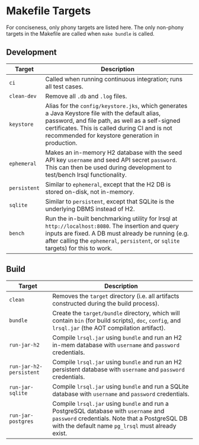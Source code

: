 # Makefile Targets

For conciseness, only phony targets are listed here. The only non-phony targets in the Makefile are called when `make bundle` is called.

## Development

| Target | Description |
| --- | --- |
| `ci` | Called when running continuous integration; runs all test cases. |
| `clean-dev` | Remove all `.db` and `.log` files.
| `keystore` | Alias for the `config/keystore.jks`, which generates a Java Keystore file with the default alias, password, and file path, as well as a self-signed certificates. This is called during CI and is not recommended for keystore generation in production. |
| `ephemeral` | Makes an in-memory H2 database with the seed API key `username` and seed API secret `password`. This can then be used during development to test/bench lrsql functionality. |
| `persistent` | Similar to `ephemeral`, except that the H2 DB is stored on-disk, not in-memory. |
| `sqlite` | Similar to `persistent`, except that SQLite is the underlying DBMS instead of H2. |
| `bench` | Run the in-built benchmarking utility for lrsql at `http://localhost:8080`. The insertion and query inputs are fixed. A DB must already be running (e.g. after calling the `ephemeral`, `persistent`, or `sqlite` targets) for this to work. |

## Build

| Target | Description |
| --- | --- |
| `clean` | Removes the `target` directory (i.e. all artifacts constructed during the build process). |
| `bundle` | Create the `target/bundle` directory, which will contain `bin` (for build scripts), `doc`, `config`, and `lrsql.jar` (the AOT compilation artifact). |
| `run-jar-h2` | Compile `lrsql.jar` using `bundle` and run an H2 in-mem database with `username` and `password` credentials. |
| `run-jar-h2-persistent` | Compile `lrsql.jar` using `bundle` and run an H2 persistent database with `username` and `password` credentials. |
| `run-jar-sqlite` | Compile `lrsql.jar` using `bundle` and run a SQLite database with `username` and `password` credentials. |
| `run-jar-postgres` | Compile `lrsql.jar` using `bundle` and run a PostgreSQL database with `username` and `password` credentials. Note that a PostgreSQL DB with the default name `pg_lrsql` must already exist. |
